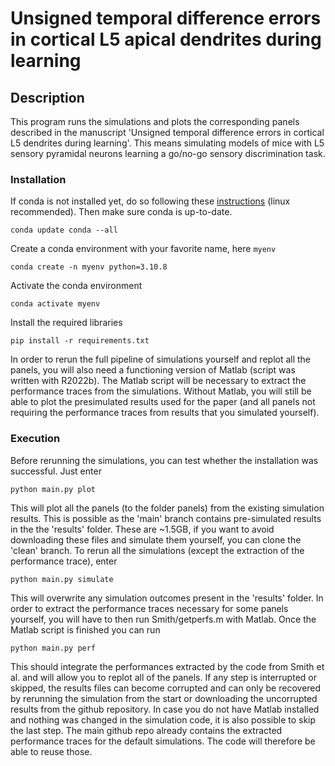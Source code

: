 # Unsigned temporal difference errors in cortical L5 apical dendrites during learning

## Description

This program runs the simulations and plots the corresponding panels described in the manuscript 'Unsigned temporal difference errors in cortical L5 dendrites during learning'. This means simulating models of mice with L5 sensory pyramidal neurons learning a go/no-go sensory discrimination task.

### Installation

If conda is not installed yet, do so following these [instructions](https://conda.io/projects/conda/en/latest/user-guide/install/linux.html) (linux recommended). Then make sure conda is up-to-date.
```
conda update conda --all
```

Create a conda environment with your favorite name, here `myenv`
```
conda create -n myenv python=3.10.8
```

Activate the conda environment 
```
conda activate myenv
```

Install the required libraries
```
pip install -r requirements.txt
```

In order to rerun the full pipeline of simulations yourself and replot all the panels, you will also need a functioning version of Matlab (script was written with R2022b). The Matlab script will be necessary to extract the performance traces from the simulations. Without Matlab, you will still be able to plot the presimulated results used for the paper (and all panels not requiring the performance traces from results that you simulated yourself).

### Execution

Before rerunning the simulations, you can test whether the installation was successful. Just enter
```
python main.py plot
```

This will plot all the panels (to the folder panels) from the existing simulation results. This is possible as the 'main' branch contains pre-simulated results in the the 'results' folder. These are ~1.5GB, if you want to avoid downloading these files and simulate them yourself, you can clone the 'clean' branch. To rerun all the simulations (except the extraction of the performance trace), enter
```
python main.py simulate
```

This will overwrite any simulation outcomes present in the 'results' folder. In order to extract the performance traces necessary for some panels yourself, you will have to then run Smith/getperfs.m with Matlab. Once the Matlab script is finished you can run
```
python main.py perf
```

This should integrate the performances extracted by the code from Smith et al. and will allow you to replot all of the panels. If any step is interrupted or skipped, the results files can become corrupted and can only be recovered by rerunning the simulation from the start or downloading the uncorrupted results from the github repository. In case you do not have Matlab installed and nothing was changed in the simulation code, it is also possible to skip the last step. The main github repo already contains the extracted performance traces for the default simulations. The code will therefore be able to reuse those.
